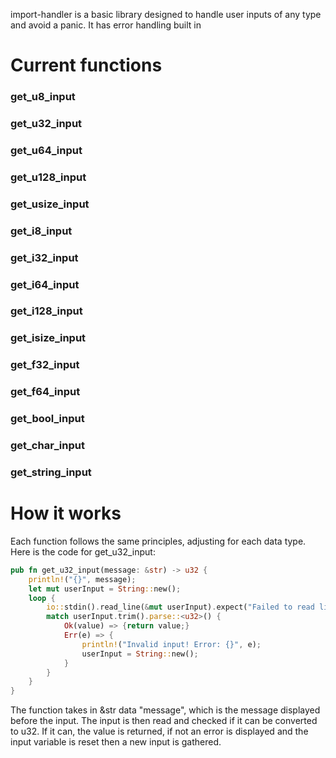 import-handler is a basic library designed to handle user inputs of any type and avoid a panic. It has error handling built in

# Current functions
### get_u8_input
### get_u32_input
### get_u64_input
### get_u128_input
### get_usize_input
### get_i8_input
### get_i32_input
### get_i64_input
### get_i128_input
### get_isize_input
### get_f32_input
### get_f64_input
### get_bool_input
### get_char_input
### get_string_input

# How it works

Each function follows the same principles, adjusting for each data type. Here is the code for get_u32_input:

```rust
pub fn get_u32_input(message: &str) -> u32 {
    println!("{}", message);
    let mut userInput = String::new();
    loop {
        io::stdin().read_line(&mut userInput).expect("Failed to read line");
        match userInput.trim().parse::<u32>() {
            Ok(value) => {return value;}
            Err(e) => {
                println!("Invalid input! Error: {}", e);
                userInput = String::new();
            }
        }
    }
} 
```

The function takes in &str data "message", which is the message displayed before the input. The input is then read and checked if it can be converted to u32. If it can, the value is returned, if not an error is displayed and the input variable is reset then a new input is gathered.